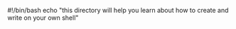 #!/bin/bash
echo "this directory will help you learn about how to create and write on your own shell"
